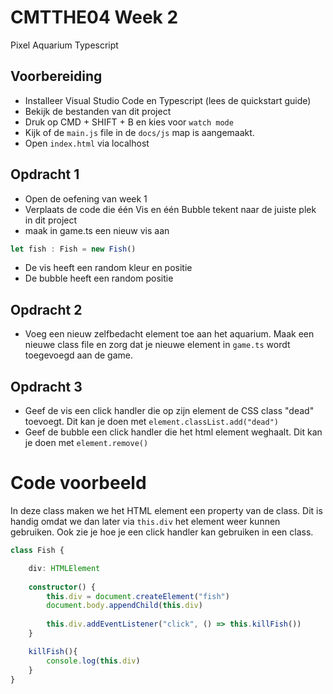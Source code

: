 # CMTTHE04 Week 2

Pixel Aquarium Typescript

## Voorbereiding

- Installeer Visual Studio Code en Typescript (lees de quickstart guide)
- Bekijk de bestanden van dit project
- Druk op CMD + SHIFT + B en kies voor `watch mode`
- Kijk of de `main.js` file in de `docs/js` map is aangemaakt.
- Open `index.html` via localhost

## Opdracht 1

- Open de oefening van week 1
- Verplaats de code die één Vis en één Bubble tekent naar de juiste plek in dit project
- maak in game.ts een nieuw vis aan
```ts
let fish : Fish = new Fish()
```
- De vis heeft een random kleur en positie
- De bubble heeft een random positie

## Opdracht 2

- Voeg een nieuw zelfbedacht element toe aan het aquarium. Maak een nieuwe class file en zorg dat je nieuwe element in `game.ts` wordt toegevoegd aan de game.

## Opdracht 3

- Geef de vis een click handler die op zijn element de CSS class "dead" toevoegt. Dit kan je doen met `element.classList.add("dead")`
- Geef de bubble een click handler die het html element weghaalt. Dit kan je doen met `element.remove()`

# Code voorbeeld

In deze class maken we het HTML element een property van de class. Dit is handig omdat we dan later via `this.div` het element weer kunnen gebruiken. Ook zie je hoe je een click handler kan gebruiken in een class.

```ts
class Fish {

    div: HTMLElement
    
    constructor() {
        this.div = document.createElement("fish")
        document.body.appendChild(this.div)
        
        this.div.addEventListener("click", () => this.killFish())
    }

    killFish(){
        console.log(this.div)
    }
}
```